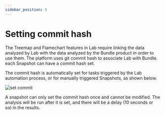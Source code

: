 ```yaml
---
sidebar_position: 5
---
```


# Setting commit hash

The Treemap and Flamechart features in Lab require linking the data analyzed by Lab with the data analyzed by the Bundle product in order to use them. The platform uses git commit hash to associate Lab with Bundle. each Snapshot can have a commit hash set.

The commit hash is automatically set for tasks triggered by the Lab automation process, or for manually triggered Snapshots, as shown below.

![set commit](/lab/set-commit.png)

A snapshot can only set the commit hash once and cannot be modified. The analysis will be run after it is set, and there will be a delay (10 seconds or so) in the results.
